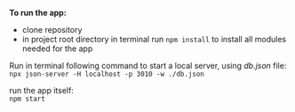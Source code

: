 **To run the app:**
+ clone repository
+ in project root directory in terminal run `npm install` to install all modules needed for the app

Run in terminal following command to start a local server, using *db.json* file:  
`npx json-server -H localhost -p 3010 -w ./db.json`

run the app itself:  
`npm start`
